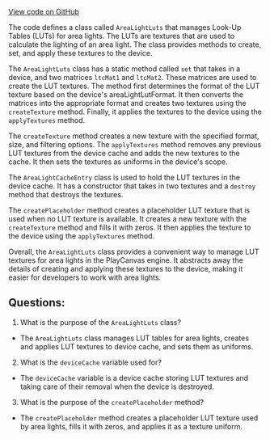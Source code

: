 [View code on GitHub](https://github.com/playcanvas/engine/src/scene/area-light-luts.js)

The code defines a class called `AreaLightLuts` that manages Look-Up Tables (LUTs) for area lights. The LUTs are textures that are used to calculate the lighting of an area light. The class provides methods to create, set, and apply these textures to the device. 

The `AreaLightLuts` class has a static method called `set` that takes in a device, and two matrices `ltcMat1` and `ltcMat2`. These matrices are used to create the LUT textures. The method first determines the format of the LUT texture based on the device's areaLightLutFormat. It then converts the matrices into the appropriate format and creates two textures using the `createTexture` method. Finally, it applies the textures to the device using the `applyTextures` method.

The `createTexture` method creates a new texture with the specified format, size, and filtering options. The `applyTextures` method removes any previous LUT textures from the device cache and adds the new textures to the cache. It then sets the textures as uniforms in the device's scope.

The `AreaLightCacheEntry` class is used to hold the LUT textures in the device cache. It has a constructor that takes in two textures and a `destroy` method that destroys the textures.

The `createPlaceholder` method creates a placeholder LUT texture that is used when no LUT texture is available. It creates a new texture with the `createTexture` method and fills it with zeros. It then applies the texture to the device using the `applyTextures` method.

Overall, the `AreaLightLuts` class provides a convenient way to manage LUT textures for area lights in the PlayCanvas engine. It abstracts away the details of creating and applying these textures to the device, making it easier for developers to work with area lights.
## Questions: 
 1. What is the purpose of the `AreaLightLuts` class?
- The `AreaLightLuts` class manages LUT tables for area lights, creates and applies LUT textures to device cache, and sets them as uniforms.

2. What is the `deviceCache` variable used for?
- The `deviceCache` variable is a device cache storing LUT textures and taking care of their removal when the device is destroyed.

3. What is the purpose of the `createPlaceholder` method?
- The `createPlaceholder` method creates a placeholder LUT texture used by area lights, fills it with zeros, and applies it as a texture uniform.